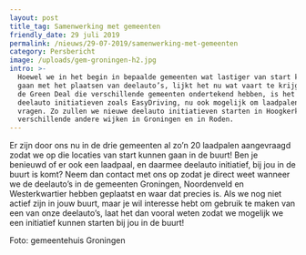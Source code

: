 ```yaml
---
layout: post
title_tag: Samenwerking met gemeenten
friendly_date: 29 juli 2019
permalink: /nieuws/29-07-2019/samenwerking-met-gemeenten
category: Persbericht
image: /uploads/gem-groningen-h2.jpg
intro: >-
  Hoewel we in het begin in bepaalde gemeenten wat lastiger van start konden
  gaan met het plaatsen van deelauto’s, lijkt het nu wat vaart te krijgen. Door
  de Green Deal die verschillende gemeenten ondertekend hebben, is het voor
  deelauto initiatieven zoals EasyDriving, nu ook mogelijk om laadpalen aan te
  vragen. Zo zullen we nieuwe deelauto initiatieven starten in Hoogkerk,
  verschillende andere wijken in Groningen en in Roden.
---
```

Er zijn door ons nu in de drie gemeenten al zo’n 20 laadpalen aangevraagd zodat we op die locaties van start kunnen gaan in de buurt! Ben je benieuwd of er ook een laadpaal, en daarmee deelauto initiatief, bij jou in de buurt is komt? Neem dan contact met ons op zodat je direct weet wanneer we de deelauto’s in de gemeenten Groningen, Noordenveld en Westerkwartier hebben geplaatst en waar dat precies is. Als we nog niet actief zijn in jouw buurt, maar je wil interesse hebt om gebruik te maken van een van onze deelauto’s, laat het dan vooral weten zodat we mogelijk we een initiatief kunnen starten bij jou in de buurt!

<span class="c-paragraph --small">Foto: gemeentehuis Groningen</span>
